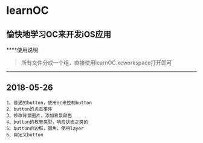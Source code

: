 # learnOC

## 愉快地学习OC来开发iOS应用

****使用说明
> 所有文件分成一个组，直接使用learnOC.xcworkspace打开即可

***
## 2018-05-26
```
1、普通的button，使用oc来控制button
2、button的点击事件
3、修改背景图片，添加背景颜色
4、button的枚举类型，响应状态之类的
5、button的边框，圆角，使用layer
6、自定义button
```

